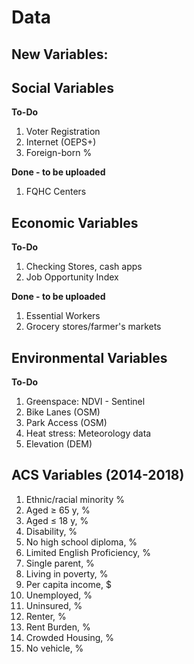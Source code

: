 # Data

## New Variables: 

## Social Variables
**To-Do**
1. Voter Registration
2. Internet (OEPS+)
3. Foreign-born %

**Done - to be uploaded**
1. FQHC Centers 

## Economic Variables
**To-Do**
1. Checking Stores, cash apps
2. Job Opportunity Index

**Done - to be uploaded**
1. Essential Workers
2. Grocery stores/farmer's markets 

## Environmental Variables
**To-Do**
1.  Greenspace: NDVI - Sentinel  
2. Bike Lanes (OSM)
3. Park Access (OSM)
4. Heat stress: Meteorology data 
5. Elevation (DEM)


## ACS Variables (2014-2018)
1. Ethnic/racial minority %
2. Aged ≥ 65 y, %
3. Aged ≤ 18 y, %
4. Disability, %
5. No high school diploma, %
6. Limited English Proficiency, %
7. Single parent, %
8. Living in poverty, %
9. Per capita income, $
10. Unemployed, %
11. Uninsured, %
12. Renter, %
13. Rent Burden, %
14. Crowded Housing, %
15. No vehicle, %
